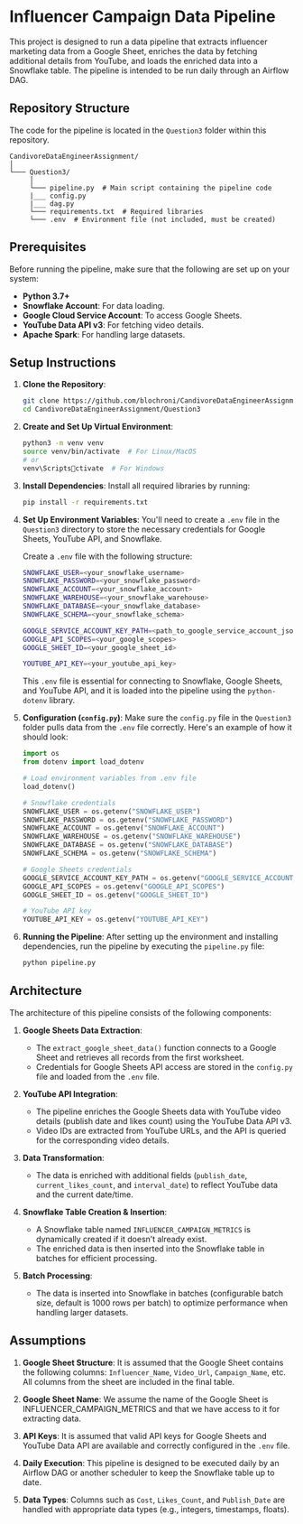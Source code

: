 
# Influencer Campaign Data Pipeline

This project is designed to run a data pipeline that extracts influencer marketing data from a Google Sheet, enriches the data by fetching additional details from YouTube, and loads the enriched data into a Snowflake table. The pipeline is intended to be run daily through an Airflow DAG.

## Repository Structure

The code for the pipeline is located in the `Question3` folder within this repository.

```
CandivoreDataEngineerAssignment/
│
└─── Question3/
     │   
     └─── pipeline.py  # Main script containing the pipeline code
     |___ config.py
     |___ dag.py
     └─── requirements.txt  # Required libraries
     └─── .env  # Environment file (not included, must be created)
```

## Prerequisites

Before running the pipeline, make sure that the following are set up on your system:

- **Python 3.7+**
- **Snowflake Account**: For data loading.
- **Google Cloud Service Account**: To access Google Sheets.
- **YouTube Data API v3**: For fetching video details.
- **Apache Spark**: For handling large datasets.

## Setup Instructions

1. **Clone the Repository**:
   ```bash
   git clone https://github.com/blochroni/CandivoreDataEngineerAssignment.git
   cd CandivoreDataEngineerAssignment/Question3
   ```

2. **Create and Set Up Virtual Environment**:
   ```bash
   python3 -m venv venv
   source venv/bin/activate  # For Linux/MacOS
   # or
   venv\Scriptsctivate  # For Windows
   ```

3. **Install Dependencies**:
   Install all required libraries by running:
   ```bash
   pip install -r requirements.txt
   ```

4. **Set Up Environment Variables**:
   You'll need to create a `.env` file in the `Question3` directory to store the necessary credentials for Google Sheets, YouTube API, and Snowflake.

   Create a `.env` file with the following structure:

   ```bash
   SNOWFLAKE_USER=<your_snowflake_username>
   SNOWFLAKE_PASSWORD=<your_snowflake_password>
   SNOWFLAKE_ACCOUNT=<your_snowflake_account>
   SNOWFLAKE_WAREHOUSE=<your_snowflake_warehouse>
   SNOWFLAKE_DATABASE=<your_snowflake_database>
   SNOWFLAKE_SCHEMA=<your_snowflake_schema>
   
   GOOGLE_SERVICE_ACCOUNT_KEY_PATH=<path_to_google_service_account_json>
   GOOGLE_API_SCOPES=<your_google_scopes>
   GOOGLE_SHEET_ID=<your_google_sheet_id>
   
   YOUTUBE_API_KEY=<your_youtube_api_key>
   ```

   This `.env` file is essential for connecting to Snowflake, Google Sheets, and YouTube API, and it is loaded into the pipeline using the `python-dotenv` library.

5. **Configuration (`config.py`)**:
   Make sure the `config.py` file in the `Question3` folder pulls data from the `.env` file correctly. Here's an example of how it should look:

   ```python
   import os
   from dotenv import load_dotenv

   # Load environment variables from .env file
   load_dotenv()

   # Snowflake credentials
   SNOWFLAKE_USER = os.getenv("SNOWFLAKE_USER")
   SNOWFLAKE_PASSWORD = os.getenv("SNOWFLAKE_PASSWORD")
   SNOWFLAKE_ACCOUNT = os.getenv("SNOWFLAKE_ACCOUNT")
   SNOWFLAKE_WAREHOUSE = os.getenv("SNOWFLAKE_WAREHOUSE")
   SNOWFLAKE_DATABASE = os.getenv("SNOWFLAKE_DATABASE")
   SNOWFLAKE_SCHEMA = os.getenv("SNOWFLAKE_SCHEMA")

   # Google Sheets credentials
   GOOGLE_SERVICE_ACCOUNT_KEY_PATH = os.getenv("GOOGLE_SERVICE_ACCOUNT_KEY_PATH")
   GOOGLE_API_SCOPES = os.getenv("GOOGLE_API_SCOPES")
   GOOGLE_SHEET_ID = os.getenv("GOOGLE_SHEET_ID")

   # YouTube API key
   YOUTUBE_API_KEY = os.getenv("YOUTUBE_API_KEY")
   ```

6. **Running the Pipeline**:
   After setting up the environment and installing dependencies, run the pipeline by executing the `pipeline.py` file:

   ```bash
   python pipeline.py
   ```

## Architecture

The architecture of this pipeline consists of the following components:

1. **Google Sheets Data Extraction**:
   - The `extract_google_sheet_data()` function connects to a Google Sheet and retrieves all records from the first worksheet.
   - Credentials for Google Sheets API access are stored in the `config.py` file and loaded from the `.env` file.

2. **YouTube API Integration**:
   - The pipeline enriches the Google Sheets data with YouTube video details (publish date and likes count) using the YouTube Data API v3.
   - Video IDs are extracted from YouTube URLs, and the API is queried for the corresponding video details.

3. **Data Transformation**:
   - The data is enriched with additional fields (`publish_date`, `current_likes_count`, and `interval_date`) to reflect YouTube data and the current date/time.

4. **Snowflake Table Creation & Insertion**:
   - A Snowflake table named `INFLUENCER_CAMPAIGN_METRICS` is dynamically created if it doesn’t already exist.
   - The enriched data is then inserted into the Snowflake table in batches for efficient processing.

5. **Batch Processing**:
   - The data is inserted into Snowflake in batches (configurable batch size, default is 1000 rows per batch) to optimize performance when handling larger datasets.

## Assumptions

1. **Google Sheet Structure**: It is assumed that the Google Sheet contains the following columns: `Influencer_Name`, `Video_Url`, `Campaign_Name`, etc. All columns from the sheet are included in the final table.

2. **Google Sheet Name**: We assume the name of the Google Sheet is INFLUENCER_CAMPAIGN_METRICS and that we have access to it for extracting data.
   
3. **API Keys**: It is assumed that valid API keys for Google Sheets and YouTube Data API are available and correctly configured in the `.env` file.

4. **Daily Execution**: This pipeline is designed to be executed daily by an Airflow DAG or another scheduler to keep the Snowflake table up to date.

5. **Data Types**: Columns such as `Cost`, `Likes_Count`, and `Publish_Date` are handled with appropriate data types (e.g., integers, timestamps, floats).

